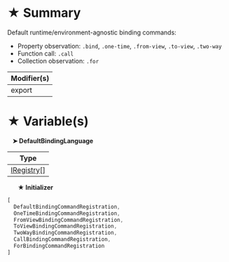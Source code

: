 # &#9733; Summary

Default runtime/environment-agnostic binding commands:
- Property observation: `.bind`, `.one-time`, `.from-view`, `.to-view`, `.two-way`
- Function call: `.call`
- Collection observation: `.for`

| Modifier(s)                            |
|----------------------------------------|
| export |

# &#9733; Variable(s)

&nbsp;&nbsp; **&#10148; DefaultBindingLanguage**

| Type                        |
|-----------------------------|
| [IRegistry](/kernel/interface/di/iregistry.md)[] |

&nbsp;&nbsp;&nbsp;&nbsp;&nbsp; **&#9733; Initializer**

```ts
[
  DefaultBindingCommandRegistration,
  OneTimeBindingCommandRegistration,
  FromViewBindingCommandRegistration,
  ToViewBindingCommandRegistration,
  TwoWayBindingCommandRegistration,
  CallBindingCommandRegistration,
  ForBindingCommandRegistration
]
```